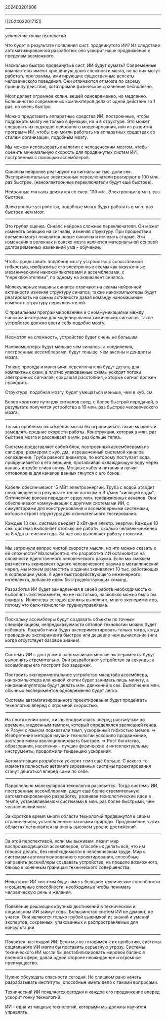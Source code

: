 202403201806
***
[[202403201715]]
***
*ускорение гонки технологий*

Что будет в результате появления сист. продвинутого ИИ?
Из следствие автоматизированной разработки: оно ускорит наше продвижение к пределам возможного.

Насколько быстро продвинутые сист. ИИ будут думать?
Современные компьютеры имеют крошечную долю сложности мозга, 
но на них могут работать программы, 
имитирующие существенные аспекты человеческого поведения.
Они отличаются от мозга по своему принципу действия, 
хотя прямое физическое сравнение бесполезно.

Мозг делает огромное колич. вещей одновременно, но медленно.
Большинство современных компьютеров делают одной действие за 1 раз, 
но очень быстро.

Можно представить аппаратные средства ИИ, 
построенные, чтобы подражать мозгу не только в функции, 
но и в структуре.
Это может следовать из подходов нейронного моделирования, 
или из развития программ ИИ, 
чтобы они могли работать на аппаратных средствах со стилем организации, 
подобным мозгу.

Мы можем использовать аналогии с человеческим мозгом, 
чтобы оценить минимальную скорость для продвинутых систем ИИ,
построенных с помощью ассемблеров.

***

Синапсы нейронов реагируют на сигналы за тыс. доли сек.
Экспериментальные электронные переключатели реагируют в 100 млн. раз быстрее.
(наноэлектронные переключатели будут ещё быстрее).

Нейронные сигналы движутся со скор. 100 м/с.
Электронные в млн. раз быстрее.

Электронные устройства, подобные мозгу будут работать в млн. раз быстрее чем мозг.

***

Это грубая оценка. 
Синапс нейрона сложнее переключателя.
Он может изменять реакцию на сигналы, изменяя структуру.
При прошествии времени могут появлятся новые синапсы и исчезать старые.
Эти изменения в волокнах и связях мозга являются материальной основой долговременных изменений ума - обучение.

***

Чтобы представить подобное мозгу устройство с сопоставимой гибкостью, 
изобразитье его электронные схемы как окруженные механическими нанокомпьютерами и ассемблерами, 
с "переключателями", по одному на эквивалент синапса.

Молекулярные машины синапса отвечают на схемы нейронной активности изменяя структуру синапса, 
также нанокомпьютеры будут реагировать на схемы активности давая команду наномашинам изменить структуру переключателей.

С правильным программированием и с коммуникациями между нанокомпьютерами для моделирования химических сигналов, 
такое устройство должно вести себя подобно мозгу.

***

Несмотря на сложность, 
устройство будет очень не большим.

Нанокомьютеры будут меньше чем синапсы, 
а соединения, построенные ассемблерами, будут тоньше, чем аксоны и дендриты мозга.

Тонкие провода и маленькие переключатели будут делать для компактных схем, 
а плотно упакованные схемы ускорят потоки элеткронных сигналов, 
сокращая расстояния, которые сигнал должен проходить.

Структура, подобная мозгу, будет умещаться меньше, чем в куб. см.

Более короткие пути для сигналов соед. с более быстрой передачей, 
в результате получится устройство в 10 млн. раз быстрее человеческого мозга.

***

Только проблема охлаждения могла бы ограничивать такие машины и замедлять средние скорости работы.
Конструкция, которая в млн. раз быстрее мозга и рассеивает в млн. раз больше тепла.

Система представляет собой блок, построенный ассемблерами из сапфира, размером с куб. дм., 
изрешеченный системой каналов охлаждения.
Труба равного диаметра, 
по которому поступает вода, прикручивается к его вершине, 
проталкивая охлаждающую воду через каналы к трубе слива внизу.
Мощные кабели питания и пучки оптоволокна для каналов данных тянутся с его боков.

***

Кабели обеспечивают 15 МВт электроэнергии.
Труба с водой отводит появляющееся в результате тепло потоком в 3 т/мин "кипящей воды".
Оптические волона передают сразу млн. телевизионных каналов.
Они обеспечивают коммуникации с другими системами ИИ, 
с симуляторами для конструирования
и ассемблерными системами, 
которые строят структуры для окончательного тестирования.

Каждые 10 сек. система съедает 2 кВт-дня электр. энергии.
Каждые 10 сек. система выполняет столько же работы, 
сколько человек-инженер за 8 ч/дн в течении года.
За час она выполняет работу столетий.

***

Мы затронули вопрос чистой скорости мысли, 
но что можно сказать о её сложности?
Маловероятно что разработка ИИ остановится на сложности единственного человеческого разума.
Если мы сможем разместить эквивалент одного человеческого разума в металлический череп, 
мы можем разместить в здании эквивалент 10 тыс. работающих в кооперации умов.
К идее быстродействующего инженерного интеллекта, 
добавьте идею быстродействующих команд.

Разработка ИИ будет замедленная в своей работе необходимостью выполнять эксперименты, 
но не настолько, насколько можно было бы ожидать.
Инженеры сегодня должны выполнять много экспериментов, потому что балк-технология трудноуправляема.

***

Поскольку ассемблеры будут создавать объекты по точным спецификациям, 
непредсказуемости оптовой технологии можно будет избежать.
Разработчики будут экспериментировать только тогда, 
когда проведение эксперимента быстрее или дешевле чем вычисление
(или когда отсутствует базовое знание).

***

Системы ИИ с доступом к наномашинам многие эксперименты будут выполнять стремительно.
Они разработают устройство за секунды, 
а ассемблеры его построят без задержек.

Построить экспериментальное устройство масштаба ассемблера, 
нанокомпьютера или живой клетки будет занимать лишь минуту, 
а наноманипуляторы будут делать млн. движений в сек.
Выполнение млн. обычных экспериментов одновременно будет легко.

Системы автоматизированного проектирования будут продвигать технологию вперед с огромной скоростью.

***

На протяжении эпох, жизнь продвигалась вперед растянутым во времени, медленным темпом, 
который определялся эволюцией генов.
=>
Разум с языком подхватили темп, ускоренный гибкостью мемов.
=>
Изобретение методов науки и технологии ускорило продвижение, 
заставив мемы эволюционировать быстрее.
=>
Рост богатства, образования, населения - лучшие физические и интеллектуальные инструменты, 
продолжили тенденцию ускорения.

Автоматизация разработки ускорит темп ещё больше.
С какого-то момента полностью автоматизированные системы проектирования станут двигаться вперед сами по себе.

***

Параллельно молекулярная технология разовьется.
Тогда системы ИИ, построенные ассемблерами, 
дадут ещё более стремительную автоматизированную разработку, 
развивая технологические идеи в темпе, 
устанавливаемом системами в млн. раз более быстрыми, 
чем человеческий мозг.

За короткое время многи области технологий продвинутся к своим ограничениям, 
установленным законами природы.
Продвижение в этих областях остановится на очень высоком уровне достижений.

***

За этой перспективой, если мы выживем, лежит мир воспроизводящихся ассемблеров, 
способных делать всё, что им говорят делать, без необходимости в человеческом труде.
Мир с системами автоматизированного проектирования, способные направить ассемблеры создавать устройства, 
на пределе возможного, близко к конечным границам технического совершенства.

***

Некоторые ИИ системы будут иметь большие технические способности и социальные способности, 
необходимые чтобы понимать человеческую речь и желания.

***

Появление решающих крупных достижений в техническом и социальном ИИ займут годы.
Большинство систем ИИ не думают, не учатся.
Они являются только грубой выжимкой из знаний и умений экспертов, 
сохранных, упакованных и распространяемых для консультаций.

***

Появится настоящий ИИ.
Если мы не готовимся к их прибытию, 
системы социального ИИ могли бы поставить серьезную угрозу.
Системы технического ИИ могли бы дестабилизировать мировой баланс в военной сфере, 
давай одной стороне неожиданное и огромное преимущество.

***

Нужно обсуждать опасности сегодня.
Не слишком рано начать разрабатывать институты, 
способные иметь дело с такими вопросами.

Технический ИИ появляется сегодня и каждое его продвижение вперед ускорит гонку технологий.

ИИ - одна из мощных технологий, 
которыми мы должны научится управлять.